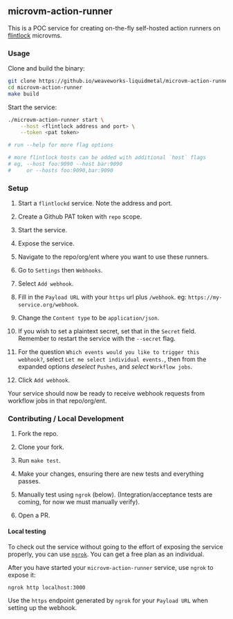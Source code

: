 ## microvm-action-runner

This is a POC service for creating on-the-fly self-hosted action runners on
[flintlock][flint] microvms.

### Usage

Clone and build the binary:

```bash
git clone https://github.io/weaveworks-liquidmetal/microvm-action-runner
cd microvm-action-runner
make build
```

Start the service:

```bash
./microvm-action-runner start \
	--host <flintlock address and port> \
	--token <pat token>

# run --help for more flag options

# more flintlock hosts can be added with additional `host` flags
# eg, --host foo:9090 --host bar:9090
#     or --hosts foo:9090,bar:9090
```

### Setup

1. Start a `flintlockd` service. Note the address and port.

1. Create a Github PAT token with `repo` scope.

1. Start the service.

1. Expose the service.

1. Navigate to the repo/org/ent where you want to use these runners.

1. Go to `Settings` then `Webhooks`.

1. Select `Add webhook`.

1. Fill in the `Payload URL` with your `https` url plus `/webhook`.
	eg: `https://my-service.org/webhook`.

1. Change the `Content type` to be `application/json`.

1. If you wish to set a plaintext secret, set that in the `Secret` field.
	Remember to restart the service with the `--secret` flag.

1. For the question `Which events would you like to trigger this webhook?`,
	select `Let me select individual events.`, then from the expanded options
	_deselect_ `Pushes`, and _select_ `Workflow jobs`.

1. Click `Add webhook`.

Your service should now be ready to receive webhook requests from workflow jobs
in that repo/org/ent.

### Contributing / Local Development

1. Fork the repo.

1. Clone your fork.

1. Run `make test`.

1. Make your changes, ensuring there are new tests and everything passes.

1. Manually test using `ngrok` (below). (Integration/acceptance tests are coming, for now
we must manually verify).

1. Open a PR.

#### Local testing

To check out the service without going to the effort of exposing the service
properly, you can use [`ngrok`][ngrok]. You can get a free plan as an individual.

After you have started your `microvm-action-runner` service, use `ngrok` to expose it:

```
ngrok http localhost:3000
```

Use the `https` endpoint generated by `ngrok` for your `Payload URL` when setting
up the webhook.

[flint]: https://github.com/weaveworks/flintlock
[ngrok]: https://ngrok.com/

